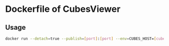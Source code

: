 Dockerfile of CubesViewer
=========================

Usage
-----

```bash
docker run --detach=true --publish=[port]:[port] --env=CUBES_HOST=[cubes_host] --env=CUBES_VIEWER_HOST=[cubes_viewer_host]
```
